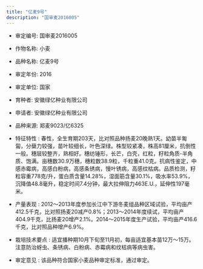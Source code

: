 ```yaml
---
title: "亿麦9号"
description: "国审麦2016005"
---
```

* 审定编号:  国审麦2016005

*  作物名称:  小麦

*  品种名称:  亿麦9号

*  审定年份:  2016

*  审定单位:  国家

* 育种者:  安徽绿亿种业有限公司

*  申请者:  安徽绿亿种业有限公司

*  品种来源:  郑麦9023/亿6325

*  特征特性 : 
春性，全生育期203天，比对照品种扬麦20晚熟1天。幼苗半匍匐，分蘖力较强，苗叶较细长，叶色深绿。株型较紧凑，株高81厘米，抗倒性一般。穗层较整齐，熟相好。穗纺锤形，长芒，白壳，红粒，籽粒角质-半角质、饱满。亩穗数30.9万穗，穗粒数38.9粒，千粒重41.0克。抗病性鉴定，中感赤霉病，高感白粉病，高感条锈病，慢叶锈病，高感纹枯病。品质检测，籽粒容重778克/升，蛋白质含量14.28%，湿面筋含量30.1%，吸水率53.9%，沉降值48.8毫升，稳定时间7.4分钟，最大拉伸阻力463E.U.，延伸性197毫米。
 
*  产量表现 : 
2012～2013年度参加长江中下游冬麦组品种区域试验，平均亩产412.5千克，比对照扬麦20减产0.8%；2013～2014年度续试，平均亩产404.9千克，比扬麦20增产2.1%。2014～2015年度生产试验，平均亩产416.6千克，比对照品种增产6.9%。

*  栽培技术要点 : 
适宜播种期10月下旬至11月初，每亩适宜基本苗12万～15万。注意防治蚜虫、条锈病、白粉病、赤霉病和纹枯病等病虫害。

*  审定意见 : 
该品种符合国家小麦品种审定标准，通过审定。
